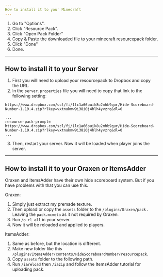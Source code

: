 ```yaml
---
How to install it to your Minecraft
---
```

1. Go to "Options".
2. Click "Resource Pack".
3. Click "Open Pack Folder"
4. Copy & Paste the downloaded file to your minecraft resourcepack folder.
5. Click "Done"
6. Done.

---
How to install it to your Server
---
1. First you will need to upload your resourcepack to Dropbox and copy the URL.
2. In the `server.properties` file you will need to copy that link to the following setting:
```
https://www.dropbox.com/scl/fi/1lc1a66puik8u2mhb9qur/Hide-Scoreboard-Number-1.19.4.zip?rlkey=vxtnukmw9i38i0j4hlh4yvzrq&dl=0
```
```properties
...
resource-pack-prompt= https://www.dropbox.com/scl/fi/1lc1a66puik8u2mhb9qur/Hide-Scoreboard-Number-1.19.4.zip?rlkey=vxtnukmw9i38i0j4hlh4yvzrq&dl=0
...
```
3. Then, restart your server. Now it will be loaded when player joins the server.

---
How to install it to your Oraxen or ItemsAdder
---
Oraxen and ItemsAdder have their own hide scoreboard system. But if you have problems with that you can use this.

Oraxen:
1. Simply just extract my premade texture.
2. Then upload or copy the `assets` folder to the `/plugins/Oraxen/pack` . Leaving the `pack.mcmeta` as it not required by Oraxen.
3. Run `/o rl all` in your server.
4. Now it will be reloaded and applied to players.

ItemsAdder:
1. Same as before, but the location is different.
2. Make new folder like this `/plugins/ItemsAdder/contents/HideScoreboardNumber/resourcepack`.
3. Copy `assets` folder to the following path.
4. Run `/iareload` then `/iazip` and follow the ItemsAdder tutorial for uploading pack.
   
